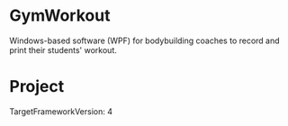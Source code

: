 # GymWorkout
Windows-based software (WPF) for bodybuilding coaches to record and print their students' workout.

# Project
TargetFrameworkVersion: 4
